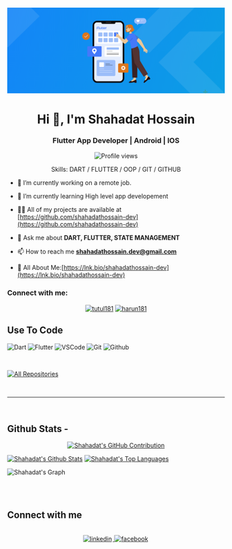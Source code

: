 ![I am shahadathossain-dev](https://github.com/shahadathossain-dev/shahadathossain-dev/blob/main/Banner.png)

<h1 align="center">Hi 👋, I'm Shahadat Hossain</h1>
<h3 align="center">Flutter App Developer | Android | IOS </h3>

<div align="center">

![Profile views](https://komarev.com/ghpvc/?username=shahadathossain-dev&color=red)

Skills: DART / FLUTTER / OOP / GIT / GITHUB

</div>

- 🔭 I’m currently working on a remote job.

- 🌱 I’m currently learning High level app developement

- 👨‍💻 All of my projects are available at [https://github.com/shahadathossain-dev](https://github.com/shahadathossain-dev)

- 💬 Ask me about **DART, FLUTTER, STATE MANAGEMENT**

- 📫 How to reach me **shahadathossain.dev@gmail.com**

- 📄 All About Me:[https://lnk.bio/shahadathossain-dev](https://lnk.bio/shahadathossain-dev)

<h3 align="left">Connect with me:</h3>

<p align="center">
<a href="https://fb.com/shahadathossain.dev" target="blank"><img align="center" src="https://raw.githubusercontent.com/rahuldkjain/github-profile-readme-generator/master/src/images/icons/Social/facebook.svg" alt="tutul181" height="30" width="40" /></a>
<a href="https://linkedin.com/in/shahadathossain.dev" target="blank"><img align="center" src="https://raw.githubusercontent.com/rahuldkjain/github-profile-readme-generator/master/src/images/icons/Social/linked-in-alt.svg" alt="harun181" height="30" width="40" /></a>

  ## Use To Code

![Dart](https://img.shields.io/badge/Dart-F0DB4F?style=for-the-badge&labelColor=black&logo=dart&logoColor=F0DB4F)
![Flutter](https://img.shields.io/badge/Flutter-007acc?style=for-the-badge&labelColor=black&logo=flutter&logoColor=007acc)
![VSCode](https://img.shields.io/badge/Visual_Studio-0078d7?style=for-the-badge&logo=visual%20studio&logoColor=white)
![Git](https://img.shields.io/badge/Git-F05032?style=for-the-badge&logo=git&logoColor=white)
![Github](https://img.shields.io/badge/Github-F0DB4F?style=for-the-badge&labelColor=black&logo=github&logoColor=F0DB4F)

<br/>

<p align="left">
  <a href="https://github.com/shahadathossain-dev?tab=repositories" target="_blank"><img alt="All Repositories" title="All Repositories" src="https://img.shields.io/badge/-All%20Repos-2962FF?style=for-the-badge&logo=koding&logoColor=white"/></a>
</p>

<br/>
<hr/>
<br/>

## Github Stats -

<p align="center">
  <a href="https://github.com/shahadathossain-dev">
    <img src="https://github-profile-summary-cards.vercel.app/api/cards/profile-details?username=shahadathossain-dev1&theme=radical" alt=" Shahadat's GitHub Contribution"/>
  </a>
</p>

<a> 
    <a href="https://github.com/shahadathossain-dev"><img alt="Shahadat's Github Stats" src="https://denvercoder1-github-readme-stats.vercel.app/api?username=shahadathossain-dev&show_icons=true&count_private=true&theme=react&border_color=7F3FBF&bg_color=0D1117&title_color=F85D7F&icon_color=F8D866" height="192px" width="49.5%"/></a>
  <a href="https://github.com/shahadathossain-dev"><img alt="Shahadat's Top Languages" src="https://denvercoder1-github-readme-stats.vercel.app/api/top-langs/?username=shahadathossain-dev&langs_count=8&layout=compact&theme=react&border_color=7F3FBF&bg_color=0D1117&title_color=F85D7F&icon_color=F8D866" height="192px" width="49.5%"/></a>
  <br/>
</a>

![Shahadat's Graph](https://github-readme-activity-graph.vercel.app/graph?username=shahadathossain-dev&custom_title=Shahadat's%20GitHub%20Activity%20Graph&bg_color=0D1117&color=7F3FBF&line=7F3FBF&point=7F3FBF&area_color=FFFFFF&title_color=FFFFFF&area=true)

<br/>

<br/>

## Connect with me

<div align="center">
<br/>
<a href="https://www.linkedin.com/in/shahadathossain.dev/" target="_blank">
<img src=https://img.shields.io/badge/linkedin-%231E77B5.svg?&style=for-the-badge&logo=linkedin&logoColor=white alt=linkedin style="margin-bottom: 5px; margin-right: 2px;" />
</a>
<a href="https://www.facebook.com/shahadathossain.dev" target="_blank">
<img src=https://img.shields.io/badge/facebook-%232E87FB.svg?&style=for-the-badge&logo=facebook&logoColor=white alt=facebook style="margin-bottom: 5px; margin-right: 2px;" />
</a>  
</div>
